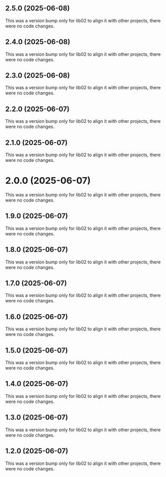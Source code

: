 ## 2.5.0 (2025-06-08)

This was a version bump only for lib02 to align it with other projects, there were no code changes.

## 2.4.0 (2025-06-08)

This was a version bump only for lib02 to align it with other projects, there were no code changes.

## 2.3.0 (2025-06-08)

This was a version bump only for lib02 to align it with other projects, there were no code changes.

## 2.2.0 (2025-06-07)

This was a version bump only for lib02 to align it with other projects, there were no code changes.

## 2.1.0 (2025-06-07)

This was a version bump only for lib02 to align it with other projects, there were no code changes.

# 2.0.0 (2025-06-07)

This was a version bump only for lib02 to align it with other projects, there were no code changes.

## 1.9.0 (2025-06-07)

This was a version bump only for lib02 to align it with other projects, there were no code changes.

## 1.8.0 (2025-06-07)

This was a version bump only for lib02 to align it with other projects, there were no code changes.

## 1.7.0 (2025-06-07)

This was a version bump only for lib02 to align it with other projects, there were no code changes.

## 1.6.0 (2025-06-07)

This was a version bump only for lib02 to align it with other projects, there were no code changes.

## 1.5.0 (2025-06-07)

This was a version bump only for lib02 to align it with other projects, there were no code changes.

## 1.4.0 (2025-06-07)

This was a version bump only for lib02 to align it with other projects, there were no code changes.

## 1.3.0 (2025-06-07)

This was a version bump only for lib02 to align it with other projects, there were no code changes.

## 1.2.0 (2025-06-07)

This was a version bump only for lib02 to align it with other projects, there were no code changes.